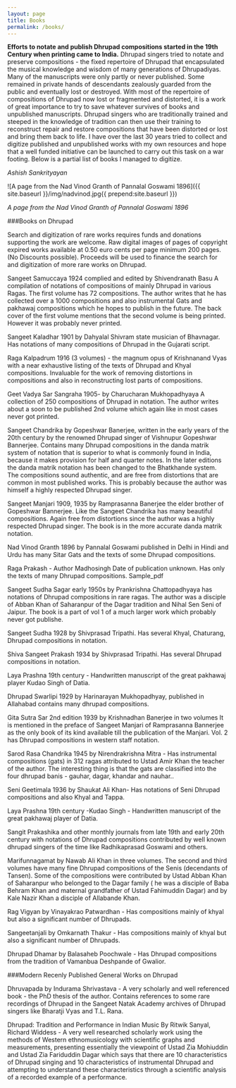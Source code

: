 ```yaml
---
layout: page
title: Books
permalink: /books/
---
```


<strong>Efforts to notate and publish Dhrupad compositions started in the 19th Century when printing came to India.</strong> Dhrupad singers tried to notate and preserve compositions - the fixed repertoire of Dhrupad that encapsulated the musical knowledge and wisdom of many generations of Dhrupadiyas. Many of the manuscripts were only partly or never published. Some remained in private hands of descendants zealously guarded from the public and eventually lost or destroyed. With most of the repertoire of compositions of Dhrupad now lost or fragmented and distorted, it is a work of great importance to try to save whatever survives of books and unpublished manuscripts. Dhrupad singers who are traditionally trained and steeped in the knowledge of tradition can then use their training to reconstruct repair and restore compositions that have been distorted or lost and bring them back to life. I have over the last 30 years tried to collect and digitize published and unpublished works with my own resources and hope that a well funded initiative can be launched to carry out this task on a war footing. Below is a partial list of books I managed to digitize.

*Ashish Sankrityayan*

![A page from the Nad Vinod Granth of Pannalal Goswami 1896]({{ site.baseurl }}/img/nadvinod.jpg{{ prepend:site.baseurl }})

*A page from the Nad Vinod Granth of Pannalal Goswami 1896*



###Books on Dhrupad

Search and digitization of rare works requires funds and donations supporting the work are welcome. Raw digital images of pages of copyright expired works available at 0.50 euro cents per page minimum 200 pages. (No Discounts possible). Proceeds will be used to finance the search for and digitization of more rare works on Dhrupad.

<span class="book">Sangeet Samuccaya</span> 1924 complied and edited by Shivendranath Basu A compilation of notations of compositions of mainly Dhrupad in various Ragas. The first volume has 72 compositions. The author writes that he has collected over a 1000 compositions and also instrumental Gats and pakhawaj compositions which he hopes to publish in the future. The back cover of the first volume mentions that the second volume is being printed. However it was probably never printed.

<span class="book">Sangeet Kaladhar</span> 1901 by Dahyalal Shivram state musician of Bhavnagar. Has notations of many compositions of Dhrupad in the Gujarati script.

<span class="book">Raga Kalpadrum</span> 1916 (3 volumes) - the magnum opus of Krishnanand Vyas with a near exhaustive listing of the texts of Dhrupad and Khyal compositions. Invaluable for the work of removing distortions in compositions and also in reconstructing lost parts of compositions.

<span class="book">Geet Vadya Sar Sangraha</span> 1905- by Charucharan Mukhopadhyaya A collection of 250 compositions of Dhrupad in notation. The author writes about a soon to be published 2nd volume which again like in most cases never got printed.

<span class="book">Sangeet Chandrika</span> by Gopeshwar Banerjee,  written in the early years of the 20th century by the renowned Dhrupad singer of Vishnupur Gopeshwar Bannerjee. Contains many  Dhrupad compositions in the danda matrik  system of notation that is superior to what is commonly found in India, because it makes provision for half and quarter  notes. In the later editions the danda matrik notation has been changed to the Bhatkhande system. The compositions sound authentic, and are free from distortions that are common in most published works. This is  probably because the author was himself a highly respected Dhrupad singer.

<span class="book">Sangeet Manjari</span> 1909, 1935 by Ramprasanna Banerjee the elder brother of Gopeshwar Bannerjee. Like the Sangeet Chandrika has many beautiful compositions. Again free from distortions since the author was a highly respected Dhrupad singer. The book is in the more accurate danda matrik notation.

<span class="book">Nad Vinod Granth</span> 1896 by Pannalal Goswami published in Delhi in Hindi and Urdu  has many  Sitar Gats  and the texts of some Dhrupad compositions.

<span class="book">Raga Prakash</span> - Author Madhosingh Date of publication unknown. Has only the texts of many Dhrupad compositions. Sample_pdf

<span class="book">Sangeet Sudha Sagar</span> early 1950s by Prankrishna Chattopadhyaya has notations of Dhrupad compositions in rare ragas. The author was a disciple of Abban Khan of Saharanpur of the Dagar tradition and Nihal Sen Seni of Jaipur. The book is a part of vol 1 of a much larger work which probably never got publishe.

<span class="book">Sangeet Sudha</span> 1928 by Shivprasad Tripathi. Has several Khyal, Chaturang, Dhrupad compositions in notation.

<span class="book">Shiva Sangeet Prakash</span> 1934 by Shivprasad Tripathi. Has several Dhrupad compositions in notation.

<span class="book">Laya Prashna</span> 19th century - Handwritten manuscript of the great pakhawaj player Kudao Singh of Datia.

<span class="book">Dhrupad Swarlipi</span> 1929 by Harinarayan Mukhopadhyay, published in Allahabad contains many dhrupad  compositions.

<span class="book">Gita Sutra Sar</span> 2nd edition 1939 by Krishnadhan Banerjee in two volumes It is mentioned in the preface of Sangeet Manjari of Ramprasanna Bannerjee as the only book of its kind available till the publication of the Manjari. Vol. 2 has Dhrupad compositions in western staff notation.

<span class="book">Sarod Rasa Chandrika</span> 1945 by Nirendrakrishna Mitra - Has instrumental compositions (gats) in 312 ragas attributed to Ustad Amir Khan the teacher of the author. The interesting thing is that the gats are classified into the four dhrupad banis - gauhar, dagar, khandar and nauhar..

<span class="book">Seni Geetimala</span> 1936 by Shaukat Ali Khan- Has notations of Seni Dhrupad compositions and also Khyal and Tappa.

<span class="book">Laya Prashna</span> 19th century -Kudao Singh - Handwritten manuscript of the great pakhawaj player of Datia.

<span class="book">Sangit Prakashika</span> and other monthly journals from late 19th and early 20th century with notations of Dhrupad compositions contributed by well known dhrupad singers of the time like Radhikaprasad Goswami and others.

<span class="book">Marifunnagamat</span> by Nawab Ali Khan in three volumes. The second and third volumes have many fine Dhrupad compositions of the Senis (decendants of Tansen). Some of the compositions were contributed by Ustad Abban Khan of Saharanpur who belonged to the Dagar family ( he was a disciple of Baba Behram Khan and maternal grandfather of Ustad Fahimuddin Dagar) and by Kale Nazir Khan a disciple of Allabande Khan.

<span class="book">Rag Vigyan</span> by Vinayakrao Patwardhan - Has compositions mainly of khyal but also a significant number of Dhrupads.

<span class="book">Sangeetanjali</span> by Omkarnath Thakur - Has compositions mainly of khyal but also a significant number of Dhrupads.

<span class="book">Dhrupad Dhamar</span> by Balasaheb Poochwale - Has Dhrupad compositions from the tradition of Vamanbua Deshpande of Gwalior.

###Modern Recenly Published General Works on Dhrupad

<span class="book">Dhruvapada</span> by Indurama Shrivastava - A very scholarly and well referenced book - the PhD thesis of the author. Contains references to some rare recordings of Dhrupad in the Sangeet Natak Academy archives of Dhrupad singers like Bharatji Vyas and T.L. Rana.

<span class="book">Dhrupad: Tradition and Performance in Indian Music</span> By Ritwik Sanyal, Richard Widdess - A very well researched scholarly work using the methods of Western ethnomusicology with scientific graphs and measurements, presenting essentially the viewpoint of Ustad Zia Mohiuddin and Ustad Zia Fariduddin Dagar which says that there are 10 characteristics of Dhrupad singing and 10 characteristics of instrumental Dhrupad and attempting to understand these characteristics through a scientific analysis of a recorded example of a performance.
